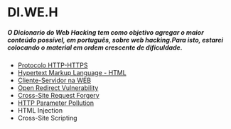 # DI.WE.H
##### O Dicionario do Web Hacking tem como objetivo agregar o maior conteúdo possível, em português, sobre web hacking.Para isto, estarei colocando o material em ordem crescente de dificuldade.


* [Protocolo HTTP-HTTPS](Protocolo%20HTTP-HTTPS.md)
* [Hypertext Markup Language - HTML](Hypertext%20Markup%20Language%20-%20HTML.md)
* [Cliente-Servidor na WEB](Cliente-Servidor%20na%20WEB.md)
* [Open Redirect Vulnerability](Open%20Redirect%20Vulnerability.md)
* [Cross-Site Request Forgery](Cross-Site%20Request%20Forgery.md)
* [HTTP Parameter Pollution](HTTP%20Parameter%20Pollution.md)
* HTML Injection
* Cross-Site Scripting 
